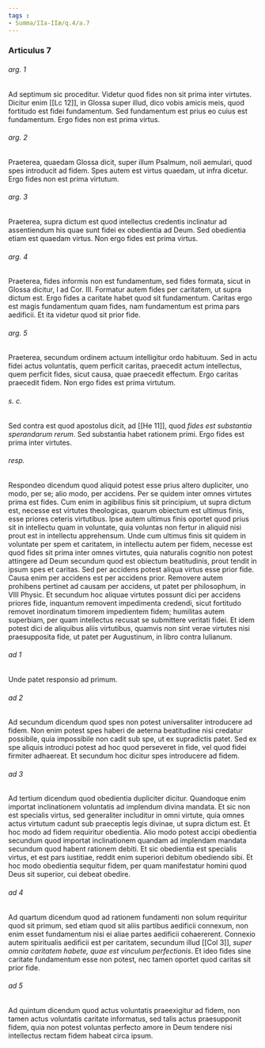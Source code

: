 ```yaml
---
tags : 
- Summa/IIa-IIæ/q.4/a.7
---
```


### Articulus 7

###### arg. 1
Ad septimum sic proceditur. Videtur quod fides non sit prima inter virtutes. Dicitur enim [[Lc 12]], in Glossa super illud, dico vobis amicis meis, quod fortitudo est fidei fundamentum. Sed fundamentum est prius eo cuius est fundamentum. Ergo fides non est prima virtus.

###### arg. 2
Praeterea, quaedam Glossa dicit, super illum Psalmum, noli aemulari, quod spes introducit ad fidem. Spes autem est virtus quaedam, ut infra dicetur. Ergo fides non est prima virtutum.

###### arg. 3
Praeterea, supra dictum est quod intellectus credentis inclinatur ad assentiendum his quae sunt fidei ex obedientia ad Deum. Sed obedientia etiam est quaedam virtus. Non ergo fides est prima virtus.

###### arg. 4
Praeterea, fides informis non est fundamentum, sed fides formata, sicut in Glossa dicitur, I ad Cor. III. Formatur autem fides per caritatem, ut supra dictum est. Ergo fides a caritate habet quod sit fundamentum. Caritas ergo est magis fundamentum quam fides, nam fundamentum est prima pars aedificii. Et ita videtur quod sit prior fide.

###### arg. 5
Praeterea, secundum ordinem actuum intelligitur ordo habituum. Sed in actu fidei actus voluntatis, quem perficit caritas, praecedit actum intellectus, quem perficit fides, sicut causa, quae praecedit effectum. Ergo caritas praecedit fidem. Non ergo fides est prima virtutum.

###### s. c.
Sed contra est quod apostolus dicit, ad [[He 11]], quod *fides est substantia sperandarum rerum*. Sed substantia habet rationem primi. Ergo fides est prima inter virtutes.

###### resp.
Respondeo dicendum quod aliquid potest esse prius altero dupliciter, uno modo, per se; alio modo, per accidens. Per se quidem inter omnes virtutes prima est fides. Cum enim in agibilibus finis sit principium, ut supra dictum est, necesse est virtutes theologicas, quarum obiectum est ultimus finis, esse priores ceteris virtutibus. Ipse autem ultimus finis oportet quod prius sit in intellectu quam in voluntate, quia voluntas non fertur in aliquid nisi prout est in intellectu apprehensum. Unde cum ultimus finis sit quidem in voluntate per spem et caritatem, in intellectu autem per fidem, necesse est quod fides sit prima inter omnes virtutes, quia naturalis cognitio non potest attingere ad Deum secundum quod est obiectum beatitudinis, prout tendit in ipsum spes et caritas. Sed per accidens potest aliqua virtus esse prior fide. Causa enim per accidens est per accidens prior. Removere autem prohibens pertinet ad causam per accidens, ut patet per philosophum, in VIII Physic. Et secundum hoc aliquae virtutes possunt dici per accidens priores fide, inquantum removent impedimenta credendi, sicut fortitudo removet inordinatum timorem impedientem fidem; humilitas autem superbiam, per quam intellectus recusat se submittere veritati fidei. Et idem potest dici de aliquibus aliis virtutibus, quamvis non sint verae virtutes nisi praesupposita fide, ut patet per Augustinum, in libro contra Iulianum.

###### ad 1
Unde patet responsio ad primum.

###### ad 2
Ad secundum dicendum quod spes non potest universaliter introducere ad fidem. Non enim potest spes haberi de aeterna beatitudine nisi credatur possibile, quia impossibile non cadit sub spe, ut ex supradictis patet. Sed ex spe aliquis introduci potest ad hoc quod perseveret in fide, vel quod fidei firmiter adhaereat. Et secundum hoc dicitur spes introducere ad fidem.

###### ad 3
Ad tertium dicendum quod obedientia dupliciter dicitur. Quandoque enim importat inclinationem voluntatis ad implendum divina mandata. Et sic non est specialis virtus, sed generaliter includitur in omni virtute, quia omnes actus virtutum cadunt sub praeceptis legis divinae, ut supra dictum est. Et hoc modo ad fidem requiritur obedientia. Alio modo potest accipi obedientia secundum quod importat inclinationem quandam ad implendam mandata secundum quod habent rationem debiti. Et sic obedientia est specialis virtus, et est pars iustitiae, reddit enim superiori debitum obediendo sibi. Et hoc modo obedientia sequitur fidem, per quam manifestatur homini quod Deus sit superior, cui debeat obedire.

###### ad 4
Ad quartum dicendum quod ad rationem fundamenti non solum requiritur quod sit primum, sed etiam quod sit aliis partibus aedificii connexum, non enim esset fundamentum nisi ei aliae partes aedificii cohaererent. Connexio autem spiritualis aedificii est per caritatem, secundum illud [[Col 3]], *super omnia caritatem habete, quae est vinculum perfectionis*. Et ideo fides sine caritate fundamentum esse non potest, nec tamen oportet quod caritas sit prior fide.

###### ad 5
Ad quintum dicendum quod actus voluntatis praeexigitur ad fidem, non tamen actus voluntatis caritate informatus, sed talis actus praesupponit fidem, quia non potest voluntas perfecto amore in Deum tendere nisi intellectus rectam fidem habeat circa ipsum.

